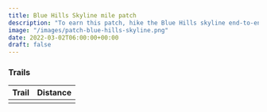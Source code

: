 ```yaml
---
title: Blue Hills Skyline mile patch 
description: "To earn this patch, hike the Blue Hills skyline end-to-end."
image: "/images/patch-blue-hills-skyline.png"
date: 2022-03-02T06:00:00+00:00
draft: false
---
```

### Trails 

| Trail        |  Distance|
| ------------- | :-----------: |
|       |  |
